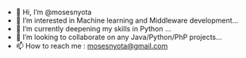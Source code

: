 - 👋 Hi, I’m @mosesnyota
- 👀 I’m interested in Machine learning and Middleware development...
- 🌱 I’m currently deepening my skills in Python ...
- 💞️ I’m looking to collaborate on any Java/Python/PhP projects...
- 📫 How to reach me :  mosesnyota@gmail.com

<!---
mosesnyota/mosesnyota is a ✨ special ✨ repository because its `README.md` (this file) appears on your GitHub profile.
You can click the Preview link to take a look at your changes.
--->
